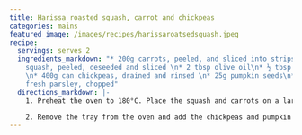 ```yaml
---
title: Harissa roasted squash, carrot and chickpeas
categories: mains
featured_image: /images/recipes/harissaroatsedsquash.jpeg
recipe:
  servings: serves 2
  ingredients_markdown: "* 200g carrots, peeled, and sliced into strips\n* ½ butternut
    squash, peeled, deseeded and sliced \n* 2 tbsp olive oil\n* ½ tbsp harissa paste
    \n* 400g can chickpeas, drained and rinsed \n* 25g pumpkin seeds\n* Handful of
    fresh parsley, chopped"
  directions_markdown: |-
    1. Preheat the oven to 180°C. Place the squash and carrots on a large baking tray. Drizzle with olive oil and harissa paste, then mix. Cook for 25 mins.

    2. Remove the tray from the oven and add the chickpeas and pumpkin seeds. Stir them through, then return to the oven for a further 10-15 mins, until the vegetables have softened. Scatter with fresh parsley and serve.
---
```

